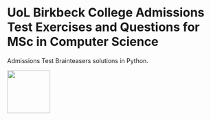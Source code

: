 # UoL Birkbeck College Admissions Test Exercises and Questions for MSc in Computer Science 

Admissions Test Brainteasers solutions in Python. 

<img align="center" width="100" height="100" src="https://is2-ssl.mzstatic.com/image/thumb/Purple118/v4/54/b5/84/54b584d2-686b-4d6a-a163-5d4708cc4a71/source/512x512bb.jpg">
